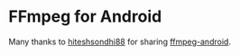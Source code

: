 # FFmpeg for Android
Many thanks to [hiteshsondhi88](https://github.com/hiteshsondhi88) for sharing [ffmpeg-android](https://github.com/writingminds/ffmpeg-android).
